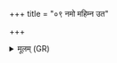 +++
title = "०९ नमो महिम्न उत"

+++
<details><summary>मूलम् (GR)</summary>

नमो महिम्न उत चक्षुषे वां  
वशर्षभो मनसा तत् कृणोमि ।  
देवाꣳ अपीतं पथिभिः शिवेभिर्  
मा नो हिंसिष्टं हरसा दैव्येन ॥
</details>